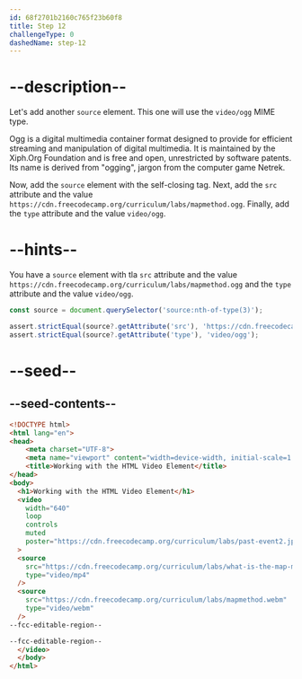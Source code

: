 ```yaml
---
id: 68f2701b2160c765f23b60f8
title: Step 12
challengeType: 0
dashedName: step-12
---
```


# --description--

Let's add another `source` element. This one will use the `video/ogg` MIME type.

Ogg is a digital multimedia container format designed to provide for efficient
streaming and manipulation of digital multimedia. It is maintained by the
Xiph.Org Foundation and is free and open, unrestricted by software patents.
Its name is derived from "ogging", jargon from the computer game Netrek.

Now, add the `source` element with the self-closing tag. Next, add the `src` attribute
and the value `https://cdn.freecodecamp.org/curriculum/labs/mapmethod.ogg`.
Finally, add the `type` attribute and the value `video/ogg`.

# --hints--

You have a `source` element with tla `src` attribute and
the value `https://cdn.freecodecamp.org/curriculum/labs/mapmethod.ogg` and
the `type` attribute and the value `video/ogg`.

```js
const source = document.querySelector('source:nth-of-type(3)');

assert.strictEqual(source?.getAttribute('src'), 'https://cdn.freecodecamp.org/curriculum/labs/mapmethod.ogg');
assert.strictEqual(source?.getAttribute('type'), 'video/ogg');
```

# --seed--

## --seed-contents--

```html
<!DOCTYPE html>
<html lang="en">
<head>
    <meta charset="UTF-8">
    <meta name="viewport" content="width=device-width, initial-scale=1.0">
    <title>Working with the HTML Video Element</title>
</head>
<body>
  <h1>Working with the HTML Video Element</h1>
  <video
    width="640"
    loop
    controls
    muted
    poster="https://cdn.freecodecamp.org/curriculum/labs/past-event2.jpg"
  >
  <source
    src="https://cdn.freecodecamp.org/curriculum/labs/what-is-the-map-method-and-how-does-it-work.mp4"
    type="video/mp4"
  />
  <source
    src="https://cdn.freecodecamp.org/curriculum/labs/mapmethod.webm"
    type="video/webm"
  />
--fcc-editable-region--

--fcc-editable-region--
  </video>
  </body>
</html>
```
